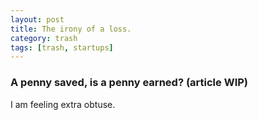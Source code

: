 ```yaml
---
layout: post
title: The irony of a loss.
category: trash
tags: [trash, startups]
---
```


### A penny saved, is a penny earned? (article WIP)

I am feeling extra obtuse. 
